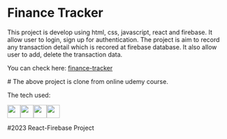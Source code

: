   <h1>Finance Tracker</h1>
<div>
    <p>This project is develop using html, css, javascript, react and firebase. It allow user to login, sign up for authentication. The project is aim to record any transaction detail
        which is recored at firebase database. It also allow user to add, delete the transaction data.
    </p>
</div>
    <p>You can check here: <a href="https://mymoney-f8cf0.web.app">finance-tracker</a></p>
    <p># The above project is clone from online udemy course.</p>

<p>The tech used:</p>
<div style="display: flex;">
<img src="https://cdn-icons-png.flaticon.com/512/174/174854.png" alt="" height="30px" width="30px">
<img src="https://cdn-icons-png.flaticon.com/512/732/732190.png" alt="" height="30px" width="30px">
<img src="https://cdn-icons-png.flaticon.com/512/5968/5968292.png" alt="" height="30px" width="30px">
<img src="https://as1.ftcdn.net/v2/jpg/03/04/97/12/1000_F_304971233_mQ4xlfnBGSszgzJPYzQnZtWI04ZNmuuP.jpg" alt="" width="30px" height="30px">
</div>

<p>#2023 React-Firebase Project</p>
